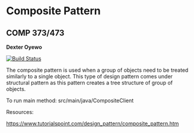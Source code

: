 # Composite Pattern
## COMP 373/473
**Dexter Oyewo**

[![Build Status](https://travis-ci.org/joemccann/dillinger.svg?branch=master)](https://travis-ci.org/joemccann/dillinger)

The composite pattern is used when a group of objects need to be treated similarly to a single object. This type of design pattern comes under structural pattern as this pattern creates a tree structure of group of objects.

To run main method:
src/main/java/CompositeClient

Resources:

https://www.tutorialspoint.com/design_pattern/composite_pattern.htm
